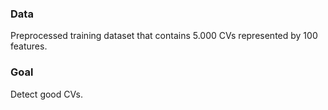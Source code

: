 ### Data
Preprocessed training dataset that contains 5.000 CVs represented by 100 features.

### Goal
Detect good CVs.
